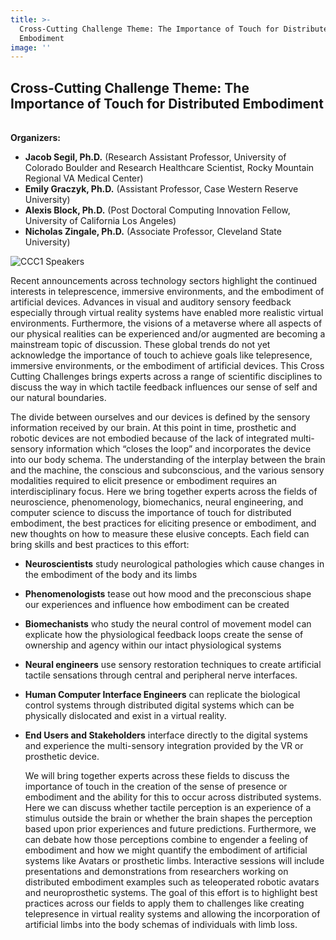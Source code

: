 ```yaml
---
title: >-
  Cross-Cutting Challenge Theme: The Importance of Touch for Distributed
  Embodiment
image: ''
---
```

## Cross-Cutting Challenge Theme: The Importance of Touch for Distributed Embodiment

<hr style="height:2px; visibility:hidden;" />

**Organizers:**

* **Jacob Segil, Ph.D.** (Research Assistant Professor,  University of Colorado Boulder and Research Healthcare Scientist, Rocky Mountain Regional VA Medical Center)
* **Emily Graczyk, Ph.D.** (Assistant Professor, Case Western Reserve University)
* **Alexis Block, Ph.D.** (Post Doctoral Computing Innovation Fellow, University of California Los Angeles)
* **Nicholas Zingale, Ph.D.** (Associate Professor, Cleveland State University)



![](/img/ccc22-1.jpg "CCC1 Speakers")

Recent announcements across technology sectors highlight the continued interests in teleprescence, immersive environments, and the embodiment of artificial devices. Advances in visual and auditory sensory feedback especially through virtual reality systems have enabled more realistic virtual environments. Furthermore, the visions of a metaverse where all aspects of our physical realities can be experienced and/or augmented are becoming a mainstream topic of discussion. These global trends do not yet acknowledge the importance of touch to achieve goals like telepresence, immersive environments, or the embodiment of artificial devices. This Cross Cutting Challenges brings experts across a range of scientific disciplines to discuss the way in which tactile feedback influences our sense of self and our natural boundaries.

The divide between ourselves and our devices is defined by the sensory information received by our brain. At this point in time, prosthetic and robotic devices are not embodied because of the lack of integrated multi-sensory information which “closes the loop” and incorporates the device into our body schema. The understanding of the interplay between the brain and the machine, the conscious and subconscious, and the various sensory modalities required to elicit presence or embodiment requires an interdisciplinary focus. Here we bring together experts across the fields of neuroscience, phenomenology, biomechanics, neural engineering, and computer science to discuss the importance of touch for distributed embodiment, the best practices for eliciting presence or embodiment, and new thoughts on how to measure these elusive concepts. Each field can bring skills and best practices to this effort:

* **Neuroscientists** study neurological pathologies which cause changes in the embodiment of the body and its limbs
* **Phenomenologists** tease out how mood and the preconscious shape our experiences and influence how embodiment can be created 
* **Biomechanists** who study the neural control of movement model can explicate how the physiological feedback loops create the sense of ownership and agency within our intact physiological systems
* **Neural engineers** use sensory restoration techniques to create artificial tactile sensations through central and peripheral nerve interfaces.
* **Human Computer Interface Engineers** can replicate the biological control systems through distributed digital systems which can be physically dislocated and exist in a virtual reality.
* **End Users and Stakeholders** interface directly to the digital systems and experience the multi-sensory integration provided by the VR or prosthetic device.

  We will bring together experts across these fields to discuss the importance of touch in the creation of the sense of presence or embodiment and the ability for this to occur across distributed systems.  Here we can discuss whether tactile perception is an experience of a stimulus outside the brain or whether the brain shapes the perception based upon prior experiences and future predictions.  Furthermore, we can debate how those perceptions combine to engender a feeling of embodiment and how we might quantify the embodiment of artificial systems like Avatars or prosthetic limbs.  Interactive sessions will include presentations and demonstrations from researchers working on distributed embodiment examples such as teleoperated robotic avatars and neuroprosthetic systems.  The goal of this effort is to highlight best practices across our fields to apply them to challenges like creating telepresence in virtual reality systems and allowing the incorporation of artificial limbs into the body schemas of individuals with limb loss.
